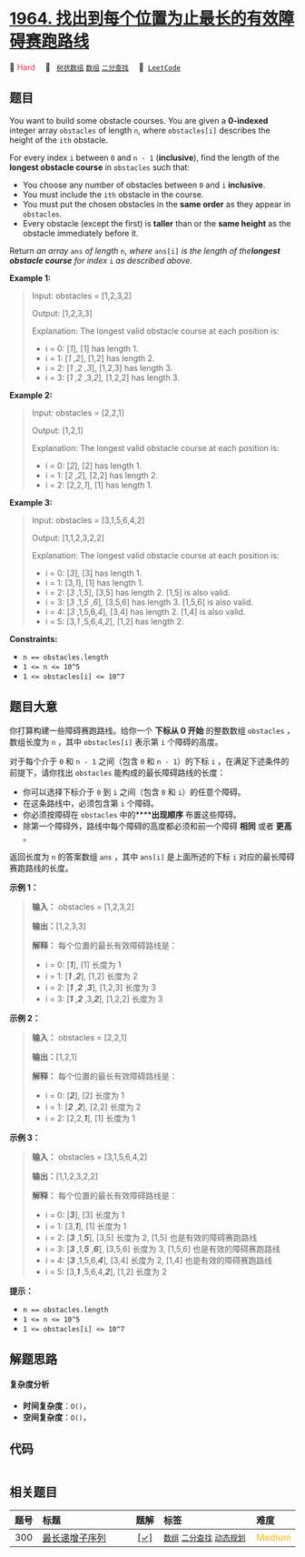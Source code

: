 # [1964. 找出到每个位置为止最长的有效障碍赛跑路线](https://leetcode.com/problems/find-the-longest-valid-obstacle-course-at-each-position)

🔴 <font color=#ff334b>Hard</font>&emsp; 🔖&ensp; [`树状数组`](/outline/tag/binary-indexed-tree.md) [`数组`](/outline/tag/array.md) [`二分查找`](/outline/tag/binary-search.md)&emsp; 🔗&ensp;[`LeetCode`](https://leetcode.com/problems/find-the-longest-valid-obstacle-course-at-each-position)

## 题目

You want to build some obstacle courses. You are given a **0-indexed** integer
array `obstacles` of length `n`, where `obstacles[i]` describes the height of
the `ith` obstacle.

For every index `i` between `0` and `n - 1` (**inclusive**), find the length
of the **longest obstacle course** in `obstacles` such that:

  * You choose any number of obstacles between `0` and `i` **inclusive**.
  * You must include the `ith` obstacle in the course.
  * You must put the chosen obstacles in the **same order** as they appear in `obstacles`.
  * Every obstacle (except the first) is **taller** than or the **same height** as the obstacle immediately before it.

Return _an array_ `ans` _of length_ `n`, _where_ `ans[i]` _is the length of
the**longest obstacle course** for index_ `i` _as described above_.



**Example 1:**

> Input: obstacles = [1,2,3,2]
> 
> Output: [1,2,3,3]
> 
> Explanation: The longest valid obstacle course at each position is:
> - i = 0: [_1_], [1] has length 1.
> - i = 1: [_1_ ,_2_], [1,2] has length 2.
> - i = 2: [_1_ ,_2_ ,_3_], [1,2,3] has length 3.
> - i = 3: [_1_ ,_2_ ,3,_2_], [1,2,2] has length 3.

**Example 2:**

> Input: obstacles = [2,2,1]
> 
> Output: [1,2,1]
> 
> Explanation: The longest valid obstacle course at each position is:
> - i = 0: [_2_], [2] has length 1.
> - i = 1: [_2_ ,_2_], [2,2] has length 2.
> - i = 2: [2,2,_1_], [1] has length 1.

**Example 3:**

> Input: obstacles = [3,1,5,6,4,2]
> 
> Output: [1,1,2,3,2,2]
> 
> Explanation: The longest valid obstacle course at each position is:
> - i = 0: [_3_], [3] has length 1.
> - i = 1: [3,_1_], [1] has length 1.
> - i = 2: [_3_ ,1,_5_], [3,5] has length 2. [1,5] is also valid.
> - i = 3: [_3_ ,1,_5_ ,_6_], [3,5,6] has length 3. [1,5,6] is also valid.
> - i = 4: [_3_ ,1,5,6,_4_], [3,4] has length 2. [1,4] is also valid.
> - i = 5: [3,_1_ ,5,6,4,_2_], [1,2] has length 2.

**Constraints:**

  * `n == obstacles.length`
  * `1 <= n <= 10^5`
  * `1 <= obstacles[i] <= 10^7`


## 题目大意

你打算构建一些障碍赛跑路线。给你一个 **下标从 0 开始** 的整数数组 `obstacles` ，数组长度为 `n` ，其中
`obstacles[i]` 表示第 `i` 个障碍的高度。

对于每个介于 `0` 和 `n - 1` 之间（包含 `0` 和 `n - 1`）的下标  `i` ，在满足下述条件的前提下，请你找出
`obstacles` 能构成的最长障碍路线的长度：

  * 你可以选择下标介于 `0` 到 `i` 之间（包含 `0` 和 `i`）的任意个障碍。
  * 在这条路线中，必须包含第 `i` 个障碍。
  * 你必须按障碍在 `obstacles` 中的******出现顺序** 布置这些障碍。
  * 除第一个障碍外，路线中每个障碍的高度都必须和前一个障碍 **相同** 或者 **更高** 。

返回长度为 `n` 的答案数组 `ans` ，其中 `ans[i]` 是上面所述的下标 `i` 对应的最长障碍赛跑路线的长度。



**示例 1：**

> 
> 
> 
> 
> 
> **输入：** obstacles = [1,2,3,2]
> 
> **输出：**[1,2,3,3]
> 
> **解释：** 每个位置的最长有效障碍路线是：
> - i = 0: [_**1**_], [1] 长度为 1
> - i = 1: [_**1**_ ,_**2**_], [1,2] 长度为 2
> - i = 2: [_**1**_ ,_**2**_ ,_**3**_], [1,2,3] 长度为 3
> - i = 3: [_**1**_ ,_**2**_ ,3,_**2**_], [1,2,2] 长度为 3
> 
> 

**示例 2：**

> 
> 
> 
> 
> 
> **输入：** obstacles = [2,2,1]
> 
> **输出：**[1,2,1]
> 
> **解释：** 每个位置的最长有效障碍路线是：
> - i = 0: [_**2**_], [2] 长度为 1
> - i = 1: [_**2**_ ,_**2**_], [2,2] 长度为 2
> - i = 2: [2,2,_**1**_], [1] 长度为 1
> 
> 

**示例 3：**

> 
> 
> 
> 
> 
> **输入：** obstacles = [3,1,5,6,4,2]
> 
> **输出：**[1,1,2,3,2,2]
> 
> **解释：** 每个位置的最长有效障碍路线是：
> - i = 0: [_**3**_], [3] 长度为 1
> - i = 1: [3,_**1**_], [1] 长度为 1
> - i = 2: [_**3**_ ,1,_**5**_], [3,5] 长度为 2, [1,5] 也是有效的障碍赛跑路线
> - i = 3: [_**3**_ ,1,_**5**_ ,_**6**_], [3,5,6] 长度为 3, [1,5,6] 也是有效的障碍赛跑路线
> - i = 4: [_**3**_ ,1,5,6,_**4**_], [3,4] 长度为 2, [1,4] 也是有效的障碍赛跑路线
> - i = 5: [3,_**1**_ ,5,6,4,_**2**_], [1,2] 长度为 2
> 
> 



**提示：**

  * `n == obstacles.length`
  * `1 <= n <= 10^5`
  * `1 <= obstacles[i] <= 10^7`


## 解题思路

#### 复杂度分析

- **时间复杂度**：`O()`，
- **空间复杂度**：`O()`，

## 代码

```javascript

```

## 相关题目

<!-- prettier-ignore -->
| 题号 | 标题 | 题解 | 标签 | 难度 |
| :------: | :------ | :------: | :------ | :------ |
| 300 | [最长递增子序列](https://leetcode.com/problems/longest-increasing-subsequence) | [[✓]](/problem/0300) |  [`数组`](/outline/tag/array.md) [`二分查找`](/outline/tag/binary-search.md) [`动态规划`](/outline/tag/dynamic-programming.md) | <font color=#ffb800>Medium</font> |

<style>
.blue {
    background-color: #096dd9;
    padding: 0.25rem 0.5rem;
    margin: 0;
    font-size: 0.85em;
    border-radius: 3px;
    color: white;
    font-weight: 500;
}
table th:first-of-type { width: 10%; }
table th:nth-of-type(2) { width: 35%; }
table th:nth-of-type(3) { width: 10%; }
table th:nth-of-type(4) { width: 35%; }
table th:nth-of-type(5) { width: 10%; }
</style>
